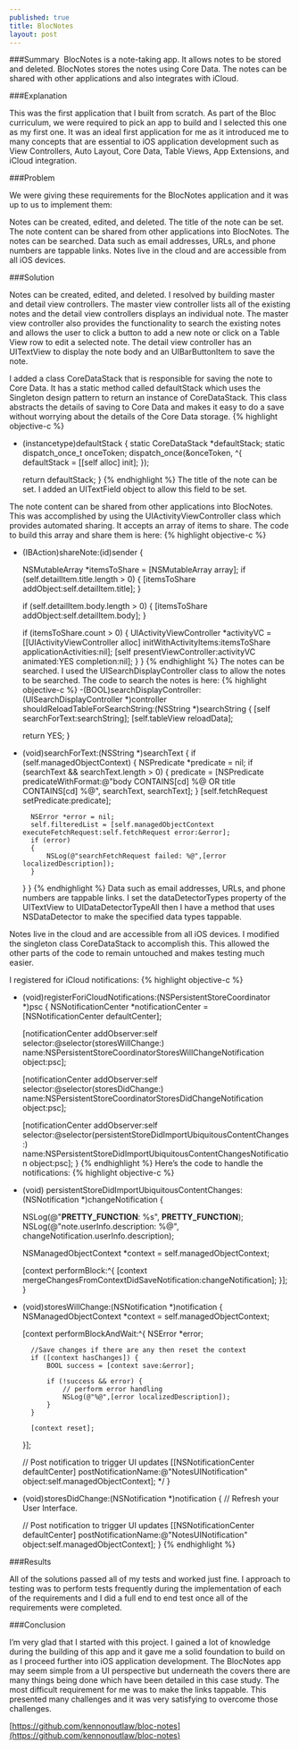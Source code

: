 ```yaml
---
published: true
title: BlocNotes
layout: post
---
```

###Summary
 BlocNotes is a note-taking app. It allows notes to be stored and deleted. BlocNotes stores the notes using Core Data. The notes can be shared with other applications and also integrates with iCloud.

###Explanation

This was the first application that I built from scratch. As part of the Bloc curriculum, we were required to pick an app to build and I selected this one as my first one. It was an ideal first application for me as it introduced me to many concepts that are essential to iOS application development such as View Controllers, Auto Layout, Core Data, Table Views, App Extensions, and iCloud integration.

###Problem

We were giving these requirements for the BlocNotes application and it was up to us to implement them:

Notes can be created, edited, and deleted.
The title of the note can be set.
The note content can be shared from other applications into BlocNotes.
The notes can be searched.
Data such as email addresses, URLs, and phone numbers are tappable links.
Notes live in the cloud and are accessible from all iOS devices.

###Solution

Notes can be created, edited, and deleted.
      I resolved by building master and detail view controllers. The master view controller lists all of the existing notes and the detail view controllers displays an individual note. The master view controller also provides the functionality to search the existing notes and allows the user to click a button to add a new note or click on a Table View row to edit a selected note. The detail view controller has an UITextView to display the note body and an UIBarButtonItem to save the note. 

I added a class CoreDataStack that is responsible for saving the note to Core Data. It has a static method called defaultStack which uses the Singleton design pattern to return an instance of CoreDataStack. This class abstracts the details of saving to Core Data and makes it easy to do a save without worrying about the details of the Core Data storage.
{% highlight objective-c %}
+ (instancetype)defaultStack {
    static CoreDataStack *defaultStack;
    static dispatch_once_t onceToken;
    dispatch_once(&onceToken, ^{
        defaultStack = [[self alloc] init];
    });
    
    return defaultStack;
}
{% endhighlight %}
The title of the note can be set.
I added an UITextField object to allow this field to be set.
 
The note content can be shared from other applications into BlocNotes.
This was accomplished by using the UIActivityViewController class which provides automated sharing. It accepts an array of items to share. The code to build this array and share them is here:
{% highlight objective-c %}
- (IBAction)shareNote:(id)sender {
    
    NSMutableArray *itemsToShare = [NSMutableArray array];
    if (self.detailItem.title.length > 0) {
        [itemsToShare addObject:self.detailItem.title];
    }
    
    if (self.detailItem.body.length > 0) {
        [itemsToShare addObject:self.detailItem.body];
    }
    
    if (itemsToShare.count > 0) {
        UIActivityViewController *activityVC = [[UIActivityViewController alloc] initWithActivityItems:itemsToShare applicationActivities:nil];
        [self presentViewController:activityVC animated:YES completion:nil];
    }
}
{% endhighlight %}
The notes can be searched.
I used the UISearchDisplayController class to allow the notes to be searched. The code to search the notes is here:
{% highlight objective-c %}
-(BOOL)searchDisplayController:(UISearchDisplayController *)controller shouldReloadTableForSearchString:(NSString *)searchString
{
    [self searchForText:searchString];
    [self.tableView reloadData];
    
    return YES;
}

- (void)searchForText:(NSString *)searchText
{
    if (self.managedObjectContext)
    {
        NSPredicate *predicate = nil;
        if (searchText && searchText.length > 0) {
            predicate = [NSPredicate
                         predicateWithFormat:@"body CONTAINS[cd] %@ OR title CONTAINS[cd] %@",
                         searchText, searchText];
        }
        [self.fetchRequest setPredicate:predicate];
        
        NSError *error = nil;
        self.filteredList = [self.managedObjectContext executeFetchRequest:self.fetchRequest error:&error];
        if (error)
        {
            NSLog(@"searchFetchRequest failed: %@",[error localizedDescription]);
        }
    }
}
{% endhighlight %}
Data such as email addresses, URLs, and phone numbers are tappable links.
I set the dataDetectorTypes property of the UITextView to UIDataDetectorTypeAll then I have a method that uses NSDataDetector to make the specified data types tappable.

Notes live in the cloud and are accessible from all iOS devices.
I modified the singleton class CoreDataStack to accomplish this. This allowed the other parts of the code to remain untouched and makes testing much easier.

I registered for iCloud notifications:
{% highlight objective-c %}
- (void)registerForiCloudNotifications:(NSPersistentStoreCoordinator *)psc {
    NSNotificationCenter *notificationCenter = [NSNotificationCenter defaultCenter];
    
    [notificationCenter addObserver:self
                           selector:@selector(storesWillChange:)
                               name:NSPersistentStoreCoordinatorStoresWillChangeNotification
                             object:psc];
    
    [notificationCenter addObserver:self
                           selector:@selector(storesDidChange:)
                               name:NSPersistentStoreCoordinatorStoresDidChangeNotification
                             object:psc];
    
    [notificationCenter addObserver:self
                           selector:@selector(persistentStoreDidImportUbiquitousContentChanges:)
                               name:NSPersistentStoreDidImportUbiquitousContentChangesNotification
                             object:psc];
}
{% endhighlight %}
Here’s the code to handle the notifications:
{% highlight objective-c %}
- (void) persistentStoreDidImportUbiquitousContentChanges:(NSNotification *)changeNotification {
    
    NSLog(@"__PRETTY_FUNCTION__: %s", __PRETTY_FUNCTION__);
    NSLog(@"note.userInfo.description: %@", changeNotification.userInfo.description);
    
    NSManagedObjectContext *context = self.managedObjectContext;
    
    [context performBlock:^{
        [context mergeChangesFromContextDidSaveNotification:changeNotification];
    }];
}

- (void)storesWillChange:(NSNotification *)notification {
    NSManagedObjectContext *context = self.managedObjectContext;
    
    [context performBlockAndWait:^{
        NSError *error;
        
        //Save changes if there are any then reset the context
        if ([context hasChanges]) {
            BOOL success = [context save:&error];
            
            if (!success && error) {
                // perform error handling
                NSLog(@"%@",[error localizedDescription]);
            }
        }
        
        [context reset];
    }];
     
    // Post notification to trigger UI updates
    [[NSNotificationCenter defaultCenter] postNotificationName:@"NotesUINotification" object:self.managedObjectContext];
     */
}

- (void)storesDidChange:(NSNotification *)notification {
    // Refresh your User Interface.
    
    // Post notification to trigger UI updates
    [[NSNotificationCenter defaultCenter] postNotificationName:@"NotesUINotification" object:self.managedObjectContext];
}
{% endhighlight %}

###Results

All of the solutions passed all of my tests and worked just fine. I approach to testing was to perform tests frequently during the implementation of each of the requirements and I did a full end to end test once all of the requirements were completed.


###Conclusion

I’m very glad that I started with this project. I gained a lot of knowledge during the building of this app and it gave me a solid foundation to build on as I proceed further into iOS application development. The BlocNotes app may seem simple from a UI perspective but underneath the covers there are many things being done which have been detailed in this case study. The most difficult requirement for me was to make the links tappable. This presented many challenges and it was very satisfying to overcome those challenges.

[https://github.com/kennonoutlaw/bloc-notes](https://github.com/kennonoutlaw/bloc-notes)